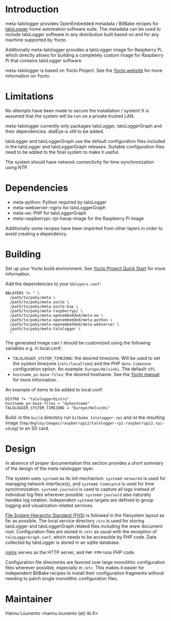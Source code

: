 # Introduction

meta-talologger provides OpenEmbedded metadata / BitBake recipes for [taloLogger](http://olammi.iki.fi/sw/taloLogger/) home automation software suite. The metadata can be used to include taloLogger software in any distribution built based on and for any machine supported by Yocto.

Additionally meta-talologger provides a taloLogger image for Raspberry Pi, which directly allows for building a completely custom image for Raspberry Pi that contains taloLogger software.

meta-talologger is based on Yocto Project. See the [Yocto website](https://www.yoctoproject.org/) for more information on Yocto.


# Limitations

No attempts have been made to secure the installation / system! It is assumed that the system will be run on a private trusted LAN.

meta-talologger currently only packages taloLogger, taloLoggerGraph and their dependencies. dialEye is still to be added.

taloLogger and taloLoggerGraph use the default configuration files included in the taloLogger and taloLoggerGraph releases. Suitable configuration files need to be added to the final system to make it useful.

The system should have network connectivity for time synchronization using NTP.


# Dependencies

* meta-python: Python required by taloLogger
* meta-webserver: nginx for taloLoggerGraph
* meta-oe: PHP for taloLoggerGraph
* meta-raspberrypi: rpi-hwup-image for the Raspberry Pi image

Additionally some recipes have been imported from other layers in order to avoid creating a dependency.


# Building

Set up your Yocto build environment. See [Yocto Project Quick Start](http://www.yoctoproject.org/docs/2.0/yocto-project-qs/yocto-project-qs.html) for more information.

Add the dependencies to your `bblayers.conf`:

```
BBLAYERS ?= " \
  /path/to/poky/meta \
  /path/to/poky/meta-yocto \
  /path/to/poky/meta-yocto-bsp \
  /path/to/poky/meta-raspberrypi \
  /path/to/poky/meta-openembedded/meta-oe \
  /path/to/poky/meta-openembedded/meta-python \
  /path/to/poky/meta-openembedded/meta-webserver \
  /path/to/poky/meta-talologger \
  "
```

The generated image can / should be customized using the following variables e.g. in local.conf:

* `TALOLOGGER_SYSTEM_TIMEZONE`: the desired timezone. Will be used to set the system timezone (`/etc/localtime`) and the PHP `date.timezone` configuration option. An example: `Europe/Helsinki`. The default: `UTC`.
* `hostname_pn-base-files`: the desired hostname. See the [Yocto manual](http://www.yoctoproject.org/docs/latest/mega-manual/mega-manual.html#usingpoky-extend-customimage-image-name) for more information.

An example of items to be added to local.conf:

```
DISTRO ?= "talologgerdistro"
hostname_pn-base-files = "myhostname"
TALOLOGGER_SYSTEM_TIMEZONE = "Europe/Helsinki"
```

Build: in the `build` directory run `bitbake talologger-rpi` and `dd` the resulting image (`tmp/deploy/images/raspberrypi2/talologger-rpi-raspberrypi2.rpi-sdimg`) to an SD card.


# Design

In absence of proper documentation this section provides a short summary of the design of the meta-talologger layer.

The system uses `systemd` as its init mechanism. `systemd-networkd` is used for managing network interface(s), and `systemd-timesyncd` is used for time synchronization. `systemd-journald` is used to capture all logs instead of individual log files wherever possible. `systemd-journald` also naturally handles log rotation. Independent `systemd` targets are defined to group logging and visualization related services.

[File System Hierarchy Standard (FHS)](https://wiki.linuxfoundation.org/en/FHS) is followed in the filesystem layout as far as possible. The local service directory `/srv` is used for storing taloLogger and taloLoggerGraph related files including the www document root. Configuration files are stored in `/etc` as usual with the exception of `taloLoggerGraph.conf`, which needs to be accessible by PHP code. Data collected by taloLogger is stored in an sqlite database.

[nginx](http://nginx.org/) serves as the HTTP server, and `PHP-FPM` runs PHP code.

Configuration file directories are favored over large monolithic configuration files wherever possible, especially in `/etc`. This makes it easier for independent BitBake recipes to install their configuration fragments without needing to patch single monolithic configuration files.


# Maintainer

Hannu Lounento <hannu.lounento (at) iki.fi>
